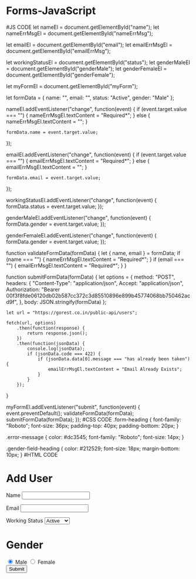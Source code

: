 # Forms-JavaScript
#JS CODE
let nameEl = document.getElementById("name");
let nameErrMsgEl = document.getElementById("nameErrMsg");

let emailEl = document.getElementById("email");
let emailErrMsgEl = document.getElementById("emailErrMsg");

let workingStatusEl = document.getElementById("status");
let genderMaleEl = document.getElementById("genderMale");
let genderFemaleEl = document.getElementById("genderFemale");

let myFormEl = document.getElementById("myForm");

let formData = {
    name: "",
    email: "",
    status: "Active",
    gender: "Male"
};

nameEl.addEventListener("change", function(event) {
    if (event.target.value === "") {
        nameErrMsgEl.textContent = "Required*";
    } else {
        nameErrMsgEl.textContent = "";
    }

    formData.name = event.target.value;
});

emailEl.addEventListener("change", function(event) {
    if (event.target.value === "") {
        emailErrMsgEl.textContent = "Required*";
    } else {
        emailErrMsgEl.textContent = "";
    }

    formData.email = event.target.value;
});

workingStatusEl.addEventListener("change", function(event) {
    formData.status = event.target.value;
});

genderMaleEl.addEventListener("change", function(event) {
    formData.gender = event.target.value;
});

genderFemaleEl.addEventListener("change", function(event) {
    formData.gender = event.target.value;
});

function validateFormData(formData) {
    let {
        name,
        email
    } = formData;
    if (name === "") {
        nameErrMsgEl.textContent = "Required*";
    }
    if (email === "") {
        emailErrMsgEl.textContent = "Required*";
    }
}

function submitFormData(formData) {
    let options = {
        method: "POST",
        headers: {
            "Content-Type": "application/json",
            Accept: "application/json",
            Authorization: "Bearer 00f3f8fde06120db02b587cc372c3d85510896e899b45774068bb750462acd9f",
        },
        body: JSON.stringify(formData)
    };

    let url = "https://gorest.co.in/public-api/users";

    fetch(url, options)
        .then(function(response) {
            return response.json();
        })
        .then(function(jsonData) {
            console.log(jsonData);
            if (jsonData.code === 422) {
                if (jsonData.data[0].message === "has already been taken") {
                    emailErrMsgEl.textContent = "Email Already Exists";
                }
            }
        });
}

myFormEl.addEventListener("submit", function(event) {
    event.preventDefault();
    validateFormData(formData);
    submitFormData(formData);
});
#CSS CODE
.form-heading {
    font-family: "Roboto";
    font-size: 36px;
    padding-top: 40px;
    padding-bottom: 20px;
}

.error-message {
    color: #dc3545;
    font-family: "Roboto";
    font-size: 14px;
}

.gender-field-heading {
    color: #212529;
    font-size: 18px;
    margin-bottom: 10px;
}
#HTML CODE
<div class="container">
        <h1 class="form-heading">Add User</h1>
        <form id="myForm">
            <div class="mb-3">
                <label for="name">Name</label>
                <input type="text" class="form-control" id="name" />
                <p id="nameErrMsg" class="error-message"></p>
            </div>
            <div class="mb-3">
                <label for="email">Email</label>
                <input type="text" class="form-control" id="email" />
                <p id="emailErrMsg" class="error-message"></p>
            </div>
            <div class="mb-3">
                <label for="status">Working Status</label>
                <select id="status" class="form-control">
                    <option value="Active">Active</option>
                    <option value="Inactive">Inactive</option>
                </select>
            </div>
            <div class="mb-3">
                <h1 class="gender-field-heading">Gender</h1>
                <input type="radio" name="gender" id="genderMale" value="Male" checked />
                <label for="genderMale">Male</label>
                <input type="radio" name="gender" id="genderFemale" value="Female" class="ml-2" />
                <label for="genderFemale">Female</label>
            </div>
            <button class="btn btn-primary">Submit</button>
        </form>
    </div>
